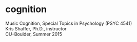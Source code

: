 # cognition
Music Cognition, Special Topics in Psychology (PSYC 4541)  
Kris Shaffer, Ph.D., instructor  
CU–Boulder, Summer 2015
